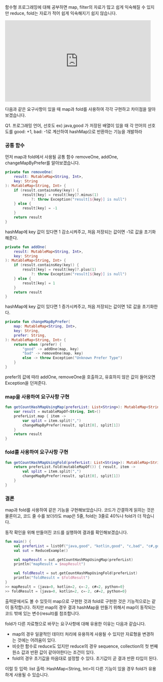 함수형 프로그래밍에 대해 공부하면 map, filter의 자료가 많고 쉽게 익숙해질 수 있지만 reduce, fold는 자료가 적어 쉽게 익숙해지기 쉽지 않습니다. 

<iframe src="https://giphy.com/embed/3o7btPCcdNniyf0ArS" width="480" height="268" frameBorder="0" class="giphy-embed" allowFullScreen></iframe><p><a href="https://giphy.com/gifs/cbc-comedy-what-3o7btPCcdNniyf0ArS"></a></p>
다음과 같은 요구사항이 있을 때 map과 fold를 사용하여 각각 구현하고 차이점을 알아보겠습니다.

Q1. 프로그래밍 언어, 선호도 ex) java,good 가 저장된 배열이 있을 때 각 언어의 선호도를 good: +1, bad: -1로 계산하여 hashMap으로 반환하는 기능을 개발하라


### 공통 함수

먼저 map과 fold에서 사용될 공통 함수 removeOne, addOne, changeMapByPrefer를 알아보겠습니다.

```kotlin
private fun removeOne(
	result: MutableMap<String, Int>, 
	key: String
): MutableMap<String, Int> {  
    if (result.containsKey(key)) {  
        result[key] = result[key]?.minus(1)  
            ?: throw Exception("result[${key}] is null")  
    } else {  
        result[key] = -1  
    }  
    return result  
}
```

hashMap에 key 값이 있다면 1 감소시켜주고, 처음 저장되는 값이면 -1로 값을 초기화해준다. 

```kotlin
private fun addOne(
	result: MutableMap<String, Int>, 
	key: String
): MutableMap<String, Int> {  
    if (result.containsKey(key)) {  
        result[key] = result[key]?.plus(1)  
            ?: throw Exception("result[${key}] is null")  
    } else {  
        result[key] = 1  
    }  
    return result  
}
```

hashMap에 key 값이 있다면 1 증가시켜주고, 처음 저장되는 값이면 1로 값을 초기화한다.

```kotlin
private fun changeMapByPrefer(  
    map: MutableMap<String, Int>,  
    key: String,  
    prefer: String,  
): MutableMap<String, Int> {  
    return when (prefer) {  
        "good" -> addOne(map, key)  
        "bad" -> removeOne(map, key)  
        else -> throw Exception("Unknown Prefer Type")  
    }  
}
```

prefer의 값에 따라 addOne, removeOne을 호출하고, 유효하지 않은 값이 들어오면 Exception을 던져준다.

### map을 사용하여 요구사항 구현

```kotlin
fun getCountHashMapUsingMap(preferList: List<String>): MutableMap<String, Int> {  
    var result = mutableMapOf<String, Int>()  
    preferList.map { item ->  
        var split = item.split(",")  
        changeMapByPrefer(result, split[0], split[1])  
    }  
    return result  
}
```


### fold를 사용하여 요구사항 구현

```kotlin
fun getCountHashMapUsingFold(preferList: List<String>): MutableMap<String, Int> {  
    return preferList.fold(mutableMapOf()) { result, item ->  
        val split = item.split(",")  
        changeMapByPrefer(result, split[0], split[1])  
    }  
}
```

### 결론
map과 fold를 사용하여 같은 기능을 구현해보았습니다. 코드가 간결하게 읽히는 것은 물론이고, 코드 줄 수를 보더라도 map은 5줄, fold는 3줄로 40%나 fold가 더 작습니다.

동작 확인을 위해 만들어진 코드를 실행하여 결과를 확인해보겠습니다.
```kotlin
fun main() {  
    val preferList = listOf("java,good", "kotlin,good", "c,bad", "c#,good", "c,bad", "c#,good", "kotlin,good", "java,bad", "python,good", "python,bad")  
    val sut = ReduceExample()  
  
    val mapResult = sut.getCountHashMapUsingMap(preferList)  
    println("mapResult = $mapResult")  
  
    val foldResult = sut.getCountHashMapUsingFold(preferList)  
    println("foldResult = $foldResult")  
}
>> mapResult = {java=0, kotlin=2, c=-2, c#=2, python=0}
>> foldResult = {java=0, kotlin=2, c=-2, c#=2, python=0}
```

출력문에서도 볼 수 있듯이 map으로 구현한 것과 fold로 구현한 것은 기능적으로는 같이 동작합니다. 하지만 map의 경우 결과 hashMap을 만들기 위해서 map이 동작되는 코드 밖에 있는 변수(result)를 참조합니다.

fold가 다른 자료형으로 바꾸는 요구사항에 대해 유용한 이유는 다음과 같습니다.
- map의 경우 일괄적인 데이터 처리에 유용하게 사용될 수 있지만 자료형을 변경하는 것에는 어려움이 있다.
- 비슷한 함수로 reduce도 있지만 reduce의 경우 sequence, collection의 첫 번째 원소 값과 반환 값이 같아야한다는 조건이 있다.
- fold의 경우 초기값을 마음대로 설정할 수 있다. 초기값이 곧 결과 반환 타입이 된다.

이럴 듯 입력: list<String> 출력: HashMap<String, Int>이 다른 기능이 있을 경우 fold가 유용하게 사용될 수 있습니다.
